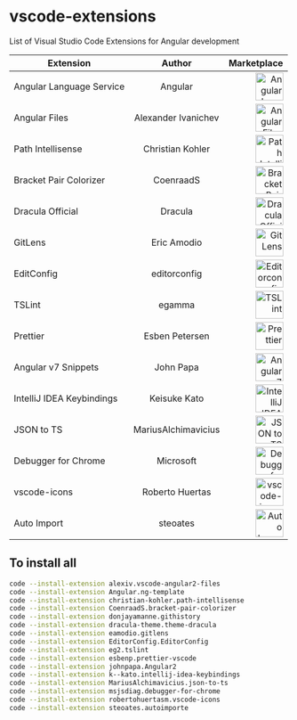 # vscode-extensions
List of Visual Studio Code Extensions for Angular development

| Extension     | Author           | Marketplace  |
| ------------- |:-------------:| -----:|
| Angular Language Service| Angular | [<img src="https://angular.gallerycdn.vsassets.io/extensions/angular/ng-template/0.1.11/1543605835748/Microsoft.VisualStudio.Services.Icons.Default" alt="Angular Language Service" width="50"/>](https://marketplace.visualstudio.com/items?itemName=Angular.ng-template) |
| Angular Files | Alexander Ivanichev | [<img src="https://alexiv.gallerycdn.vsassets.io/extensions/alexiv/vscode-angular2-files/1.6.2/1536825761932/Microsoft.VisualStudio.Services.Icons.Default" alt="Angular Files" width="50"/>](https://marketplace.visualstudio.com/items?itemName=alexiv.vscode-angular2-files) |
| Path Intellisense      | Christian Kohler      |  [<img src="https://christian-kohler.gallerycdn.vsassets.io/extensions/christian-kohler/path-intellisense/1.4.2/1494488953003/Microsoft.VisualStudio.Services.Icons.Default" alt="Path Intellisense" width="50"/>](https://marketplace.visualstudio.com/items?itemName=christian-kohler.path-intellisense) |
| Bracket Pair Colorizer      | CoenraadS      |  [<img src="https://coenraads.gallerycdn.vsassets.io/extensions/coenraads/bracket-pair-colorizer/1.0.61/1542132753296/Microsoft.VisualStudio.Services.Icons.Default" alt="Bracket Pair Colorizer" width="50"/>](https://marketplace.visualstudio.com/items?itemName=CoenraadS.bracket-pair-colorizer) |
| Dracula Official     | Dracula      |  [<img src="https://draculatheme.com/assets/img/icons/tombstone.png" alt="Dracula Official" width="50"/>](https://draculatheme.com/visual-studio-code/) |
| GitLens      | Eric Amodio      |  [<img src="https://eamodio.gallerycdn.vsassets.io/extensions/eamodio/gitlens/9.4.1/1546934651656/Microsoft.VisualStudio.Services.Icons.Default" alt="GitLens" width="50"/>](https://marketplace.visualstudio.com/items?itemName=eamodio.gitlens) |
| EditConfig      | editorconfig      |  [<img src="https://editorconfig.org/logo.png" alt="Editorconfig" width="50"/>](https://github.com/editorconfig/editorconfig-vscode) |
| TSLint     | egamma      |  [<img src="https://eg2.gallerycdn.vsassets.io/extensions/eg2/tslint/1.0.42/1545122382637/Microsoft.VisualStudio.Services.Icons.Default" alt="TSLint" width="50"/>](https://marketplace.visualstudio.com/items?itemName=eg2.tslint) |
| Prettier      | Esben Petersen      |  [<img src="https://esbenp.gallerycdn.vsassets.io/extensions/esbenp/prettier-vscode/1.7.3/1545129683300/Microsoft.VisualStudio.Services.Icons.Default" alt="Prettier" width="50"/>](https://marketplace.visualstudio.com/items?itemName=esbenp.prettier-vscode) |
| Angular v7 Snippets      | John Papa      |  [<img src="https://johnpapa.gallerycdn.vsassets.io/extensions/johnpapa/angular2/7.0.1/1541429319641/Microsoft.VisualStudio.Services.Icons.Default" alt="Angular v7 Snippets " width="50"/>](https://marketplace.visualstudio.com/items?itemName=johnpapa.Angular2) |
| IntelliJ IDEA Keybindings      | Keisuke Kato      |  [<img src="https://k--kato.gallerycdn.vsassets.io/extensions/k--kato/intellij-idea-keybindings/0.2.31/1547545308656/Microsoft.VisualStudio.Services.Icons.Default" alt="IntelliJ IDEA Keybindings " width="50"/>](https://marketplace.visualstudio.com/items?itemName=k--kato.intellij-idea-keybindings) |
| JSON to TS     | MariusAlchimavicius      |  [<img src="https://mariusalchimavicius.gallerycdn.vsassets.io/extensions/mariusalchimavicius/json-to-ts/1.5.5/1524576073145/Microsoft.VisualStudio.Services.Icons.Default" alt="JSON to TS" width="50"/>](https://marketplace.visualstudio.com/items?itemName=MariusAlchimavicius.json-to-ts) |
| Debugger for Chrome     | Microsoft      |  [<img src="https://msjsdiag.gallerycdn.vsassets.io/extensions/msjsdiag/debugger-for-chrome/4.11.1/1542259489144/Microsoft.VisualStudio.Services.Icons.Default" alt="Debugger for Chrome" width="50"/>](https://marketplace.visualstudio.com/items?itemName=msjsdiag.debugger-for-chrome) |
| vscode-icons    | Roberto Huertas      |  [<img src="https://robertohuertasm.gallerycdn.vsassets.io/extensions/robertohuertasm/vscode-icons/8.0.0/1544919876718/Microsoft.VisualStudio.Services.Icons.Default" alt="vscode-icons " width="50"/>](https://marketplace.visualstudio.com/items?itemName=robertohuertasm.vscode-icons) |
| Auto Import      | steoates      |  [<img src="https://steoates.gallerycdn.vsassets.io/extensions/steoates/autoimport/1.5.3/1509707628747/Microsoft.VisualStudio.Services.Icons.Default" alt="Auto Import" width="50"/>](https://marketplace.visualstudio.com/items?itemName=steoates.autoimport) |

## To install all
```bash
code --install-extension alexiv.vscode-angular2-files
code --install-extension Angular.ng-template
code --install-extension christian-kohler.path-intellisense
code --install-extension CoenraadS.bracket-pair-colorizer
code --install-extension donjayamanne.githistory
code --install-extension dracula-theme.theme-dracula
code --install-extension eamodio.gitlens
code --install-extension EditorConfig.EditorConfig
code --install-extension eg2.tslint
code --install-extension esbenp.prettier-vscode
code --install-extension johnpapa.Angular2
code --install-extension k--kato.intellij-idea-keybindings
code --install-extension MariusAlchimavicius.json-to-ts
code --install-extension msjsdiag.debugger-for-chrome
code --install-extension robertohuertasm.vscode-icons
code --install-extension steoates.autoimporte
```
